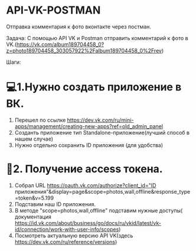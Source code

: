 # API-VK-POSTMAN
Отправка комментария к фото вконтакте через постман.

Задача: С помощью API VK и Postman отправить комментарий к фото в VK.(https://vk.com/album189704458_0?z=photo189704458_303057922%2Falbum189704458_0%2Frev)

Шаги:
# 💻1.Нужно создать приложение в ВК.
  1. Перешел по ссылке https://dev.vk.com/ru/mini-apps/management/creating-new-apps?ref=old_admin_panel
  2.  Созданть приложение  тип Standalone-приложение(лучший способ в нашем случае)
  3.  Нужно отдельно сохранить ID приложения (для удобства)

 # 📩2. Получение access токена.
  1. Собрал URL  https://oauth.vk.com/authorize?client_id="ID приложения"&display=page&scope=photos,wall,offline&response_type=token&v=5.199
  2. Подставим наш ID приложения.
  3. В методе "scope=photos,wall,offline" подставим нужные доступы( документация https://id.vk.com/about/business/go/docs/ru/vkid/latest/vk-id/connection/work-with-user-info/scopes)
  4. Посмотреть актуальную версию API VK(здесь https://dev.vk.com/ru/reference/versions)
   


